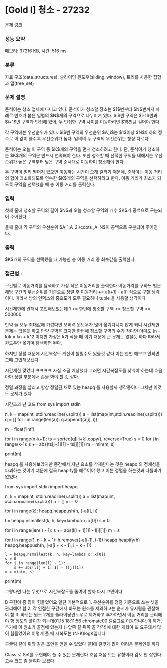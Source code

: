 # [Gold I] 청소 - 27232 

[문제 링크](https://www.acmicpc.net/problem/27232) 

### 성능 요약

메모리: 37216 KB, 시간: 516 ms

### 분류

자료 구조(data_structures), 슬라이딩 윈도우(sliding_window), 트리를 사용한 집합과 맵(tree_set)

### 문제 설명

<p>준석이는 청소 업체에 다니고 있다. 준석이가 청소할 장소는 $1$번부터 $N$번까지 차례로 번호가 붙은 일렬의 $N$개의 구역으로 나누어져 있다. $i$번 구역은 $i-1$번과 $i+1$번 구역과 인접해 있어, 두 인접한 구역 사이를 이동하려면 $1$만큼 걸어야 한다.</p>

<p>각 구역에는 우선순위가 있다. $i$번 구역의 우선순위 $A_i$는 $1$이상 $N$이하의 정수로 이 값이 클수록 우선순위가 높다. 임의의 두 구역의 우선순위는 항상 다르다.</p>

<p>준석이는 오늘 이 구역 중 $K$개의 구역을 먼저 청소하려고 한다. 단, 준석이가 청소하는 $K$개의 구역은 반드시 연속해야 한다. 또한 청소할 때 선택한 구역들 내에서는 우선순위가 높은 구역부터 낮은 구역 순서대로 이동하며 청소해야 한다.</p>

<p>두 구역이 멀리 떨어져 있으면 이동하는 시간이 오래 걸리기 때문에, 준석이는 이동 거리의 합이 최소화되도록 연속한 $K$개의 구역을 선택하려고 한다. 이동 거리가 최소가 되도록 구역을 선택했을 때 총 이동 거리를 출력한다.</p>

### 입력 

 <p>첫째 줄에 청소할 구역의 길이 $N$과 오늘 청소할 구역의 개수 $K$가 공백으로 구분되어 주어진다.</p>

<p>둘째 줄에 각 구역의 우선순위 $A_1,A_2,\cdots ,A_N$이 공백으로 구분되어 주어진다.</p>

### 출력 

 <p>$K$개의 구역을 선택했을 때 가능한 총 이동 거리 중 최솟값을 출력한다.</p>

### 접근법 :
구간별로 이동거리를 탐색하고 가장 작은 이동거리를 출력한다
이동거리를 구하느 법은 해당 구간의 우선순위를 기준으로 정렬 후 
이동거리 += a[i+1] - a[i]
식으로 구할 생각이다.
따라서 방의 인덱스와 중요도가 모두 필요하니 tuple 을 사용할 생각이다

시간제한에 관해서 고민해보았는데
1 <= 한번에 청소할 구역 <= 청소할 구역 <= 500000

만약 둘 모두 최대값에 가깝다면 오히려 윈도우가 많이 옮겨다니지 않게 되니 시간제한 문제는 없을듯 하고
만약 구역은 크지만 한번에 청소할 구역의 수가 작다면 아마도 (n - k)k = kn + k^2 이지만 가정은 k가 작을 때 이기 때문에 큰 문제는 없을듯 하다
따라서 윈도우만 옮기며 탐색하면 된다.

하지만 정렬 때문에 시간복잡도 계산이 틀릴수도 있을것 같다
이는 한번 해보고 안되면 그떄 고민해보겠다
 
시간제한 맞았다 ㅋㅋㅋㅋ 사실 조금 예상했다 
그러면 시간복잡도를 낮춰야 하는데 흐음 아마 정렬 부분에서 손을 봐야 할 것 같다.

정렬 과정을 날리고 항상 정렬된 채로 있는 heapq 를 사용할까 생각중이다
그치만 이것도 문제가 있다


시간초과 난 코드
from sys import stdin

n, k = map(int, stdin.readline().split())
a = list(map(int,stdin.readline().split()))
q = []
for i in range(len(a)):
    q.append((a[i], i))

m = float('inf')

for i in range(n-k+1):
    ts = sorted(q[i:i+k].copy(), reverse=True)
    s = 0
    for j in range(k-1):
        s += abs(ts[j+1][1] - ts[j][1])
    m = min(m, s)

print(m)

heapq 를 사용해보았지만 중간에서 지난 요소를 삭제한다는 것은
heapq 의 정체성을 파괴하는 것이기 떄문에 결국 heapify를 해주어야 했고
이는 정렬을 하는것과 다를바가 없었다

from sys import stdin
import heapq

n, k = map(int, stdin.readline().split())
a = list(map(int, stdin.readline().split()))
h = []
m = 0

for i in range(k):
    heapq.heappush(h, (-a[i], i))


l = heapq.nsmallest(k, h, key=lambda x: x[0])
s = 0

for i in range(len(l) - 1):
    s += abs(l[i + 1][1] - l[i][1])
m = s

for i in range(1, n - k + 1):
    h.remove((-a[i-1], i-1))
    heapq.heapify(h)
    heapq.heappush(h, (-a[i + k - 1], i + k - 1))

    l = heapq.nsmallest(k, h, key=lambda x: x[0])
    s = 0
    for j in range(len(l) - 1):
        s += abs(l[j + 1][1] - l[j][1])
    m = min(m, s)

print(m)

그렇다면 나는 무엇으로 시간복잡도를 줄여야 할까 다시 고민이다

B 구현이 좀 많이 힘들었어요 일단 기본적으로 1. 우선순위를 정렬 기준으로 쓰는 셋을 관리해야 함 2. 각 인접한 구간에서 바뀌는 원소를 제외하고는 순서가 유지됨을 관찰해야 함 3. 바뀌는 원소 2개를 슬라이딩윈도우로 제거하고 추가하면서 이동 거리를 관리해야 함 정도의 풀이가 되는데01.15 18:11:56
chromate00 갤로그로 이동합니다.이 제거, 추가에 이 원소가 끝점에 있는지 (=앞쪽 끝 뒤쪽 끝 각각)에 대한 케웍이 또 요구돼서 많이 힘들었어요
이렇게 풀 때 시복도는 (N-K)logK입니다

구글링 끝에 위와 같은 조언을 얻을 수 있었다
골1에 걸맞게 많이 어려운 문제인듯 하다

Class 로 Set를 구현해야 풀 수 있는 문제란다
흐음 처음 보는 유형이라 감도 안 잡힌다 
고수 코드 좀 들여다 보겠다